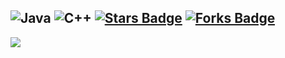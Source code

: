 ![Java](https://img.shields.io/badge/java-%23ED8B00.svg?style=for-the-badge&logo=openjdk&logoColor=white) ![C++](https://img.shields.io/badge/c++-%2300599C.svg?style=for-the-badge&logo=c%2B%2B&logoColor=white)
<a href="https://github.com/ThreadedDev/ThreadedDev/stargazers"><img src="https://img.shields.io/github/stars/ThreadedDev/ThreadedDev" alt="Stars Badge"/></a>
<a href="https://github.com/ThreadedDev/ThreadedDev/network/members"><img src="https://img.shields.io/github/forks/ThreadedDev/ThreadedDev" alt="Forks Badge"/></a>
---
![](https://github-readme-stats.vercel.app/api/top-langs/?username=ThreadedDev&theme=dracula&hide_border=true&include_all_commits=false&count_private=false&layout=compact)
